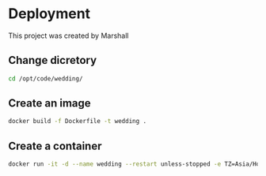 # Deployment

This project was created by Marshall

## Change dicretory

```sh
cd /opt/code/wedding/
```

## Create an image

```sh
docker build -f Dockerfile -t wedding .
```

## Create a container

```sh
docker run -it -d --name wedding --restart unless-stopped -e TZ=Asia/Ho_Chi_Minh -p 80:3000 wedding:latest
```
